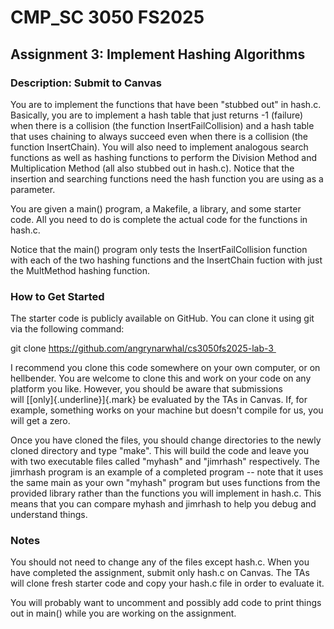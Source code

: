 # CMP_SC 3050 FS2025
## Assignment 3: Implement Hashing Algorithms

### **Description: Submit to Canvas**

You are to implement the functions that have been "stubbed out" in hash.c. Basically, you are to implement a hash table that just returns -1 (failure) when there is a collision (the function InsertFailCollision) and a hash table that uses chaining to always succeed even when there is a collision (the function InsertChain). You will also need to implement analogous search functions as well as hashing functions to perform the Division Method and Multiplication Method (all also stubbed out in hash.c). Notice that the insertion and searching functions need the hash function you are using as a parameter.

You are given a main() program, a Makefile, a library, and some starter code. All you need to do is complete the actual code for the functions in hash.c.

Notice that the main() program only tests the InsertFailCollision function with each of the two hashing functions and the InsertChain fuction with just the MultMethod hashing function.

### How to Get Started

The starter code is publicly available on GitHub. You can clone it using git via the following command:

git clone https://github.com/angrynarwhal/cs3050fs2025-lab-3 

I recommend you clone this code somewhere on your own computer, or on hellbender. You are welcome to clone this and work on your code on any platform you like. However, you should be aware that submissions will [[only]{.underline}]{.mark} be evaluated by the TAs in Canvas. If, for example, something works on your machine but doesn't compile for us, you will get a zero.

Once you have cloned the files, you should change directories to the newly cloned directory and type "make". This will build the code and leave you with two executable files called "myhash" and "jimrhash" respectively. The jimrhash program is an example of a completed program -- note that it uses the same main as your own "myhash" program but uses functions from the provided library rather than the functions you will implement in hash.c. This means that you can compare myhash and jimrhash to help you debug and understand things.

### Notes

You should not need to change any of the files except hash.c. When you have completed the assignment, submit only hash.c on Canvas. The TAs will clone fresh starter code and copy your hash.c file in order to evaluate it.

You will probably want to uncomment and possibly add code to print things out in main() while you are working on the assignment.
